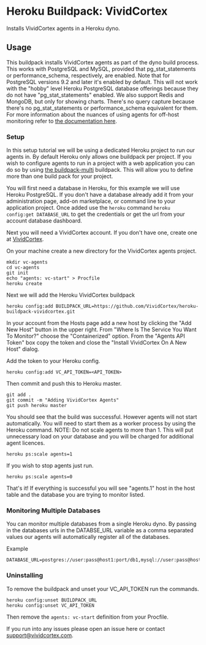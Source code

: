 # Heroku Buildpack: VividCortex

Installs VividCortex agents in a Heroku dyno.

## Usage

This buildpack installs VividCortex agents as part of the dyno build process. This works with PostgreSQL and MySQL, provided that pg_stat_statements or performance_schema, respectively, are enabled. Note that for PostgreSQL versions 9.2 and later it's enabled by default. This will not work with the "hobby" level Heroku PostgreSQL database offerings because they do not have "pg_stat_statements" enabled. We also support Redis and MongoDB, but only for showing charts. There's no query capture because there's no pg_stat_statements or performance_schema equivalent for them. For more information about the nuances of using agents for off-host monitoring refer to [the documentation here](https://vividcortex.com/docs/installing/#off-host-monitoring).

### Setup

In this setup tutorial we will be using a dedicated Heroku project to run our agents in. By default Heroku only allows one buildpack per project. If you wish to configure agents to run in a project with a web application you can do so by using [the buildpack-multi](https://github.com/ddollar/heroku-buildpack-multi) buildpack. This will allow you to define more than one build pack for your project.

You will first need a database in Heroku, for this example we will use Heroku PostgreSQL. If you don't have a database already add it from your administration page, add-on marketplace, or command line to your application project. Once added use the `heroku` command `heroku config:get DATABASE_URL` to get the credentials or get the url from your account database dashboard.

Next you will need a VividCortex account. If you don't have one, create one at [VividCortex](https://app.vividcortex.com).

On your machine create a new directory for the VividCortex agents project.

```
mkdir vc-agents
cd vc-agents
git init
echo "agents: vc-start" > Procfile
heroku create
```

Next we will add the Heroku VividCortex buildpack

```
heroku config:add BUILDPACK_URL=https://github.com/VividCortex/heroku-buildpack-vividcortex.git
```

In your account from the Hosts page add a new host by clicking the "Add New Host" button in the upper right. From "Where Is The Service You Want To Monitor?" choose the "Containerized" option. From the "Agents API Token" box copy the token and close the "Install VividCortex On A New Host" dialog.

Add the token to your Heroku config.

```
heroku config:add VC_API_TOKEN=<API_TOKEN>
```

Then commit and push this to Heroku master.

```
git add .
git commit -m "Adding VividCortex Agents"
git push heroku master
```

You should see that the build was successful. However agents will not start automatically. You will need to start them as a worker process by using the Heroku command. NOTE: Do not scale agents to more than 1. This will put unnecessary load on your database and you will be charged for additional agent licences.

```
heroku ps:scale agents=1
```

If you wish to stop agents just run.

```
heroku ps:scale agents=0
```

That's it! If everything is successful you will see "agents.1" host in the host table and the database you are trying to monitor listed.

### Monitoring Multiple Databases

You can monitor multiple databases from a single Heroku dyno. By passing in the databases urls in the DATABSE_URL variable as a comma separated values our agents will automatically register all of the databases.

Example

```
DATABASE_URL=postgres://user:pass@host1:port/db1,mysql://user:pass@host2:port/db2,mongo://user:pass@host3:port/db3,redis://user:pass@host3:port/db3
```

### Uninstalling

To remove the buildpack and unset your VC_API_TOKEN run the commands.

```
heroku config:unset BUILDPACK_URL
heroku config:unset VC_API_TOKEN
```

Then remove the `agents: vc-start` definition from your Procfile.

If you run into any issues please open an issue here or contact support@vividcortex.com.
